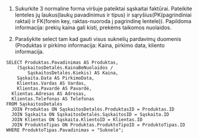 1. Sukurkite 3 normaline forma viršuje pateiktai sąskaitai faktūrai. Pateikite lenteles jų laukus(laukų pavadinimus ir tipus) ir sąryšius(PK(pagrindiniai raktai) ir FK(forein key, raktas-nuoroda į pagrindinę lentele)). Papildoma informacija: prekių kaina gali kisti, prekėms taikomos nuolaidos.


2. Parašykite select tam kad gauti visus suknelių pardavimų duomenis (Produktas ir pirkimo informacija: Kaina, pirkimo data, kliento informacija.
```
SELECT Produktas.Pavadinimas AS Produktas,
	(SąskaitosDetalės.KainaBeNuolaidos / 
		SąskaitosDetalės.Kiekis) AS Kaina,
	Sąskaita.Data AS PirkimoData,
	Klientas.Vardas AS Vardas,
	Klientas.Pavardė AS Pavardė,
  Klientas.Adresas AS Adresas,
  Klientas.Telefonas AS Telefonas
FROM SąskaitosDetalės 
  JOIN Produktas ON SąskaitosDetalės.ProduktasID = Produktas.ID
  JOIN Sąskaita ON SąskaitosDetalės.SąskaitosID = Sąskaita.ID
  JOIN Klientas ON Sąskaita.KlientoID = Klientas.ID
  JOIN ProduktoTipas ON Produktas.ProduktoTipoID = ProduktoTipas.ID
WHERE ProduktoTipas.Pavadinimas = "Suknelė";
```
